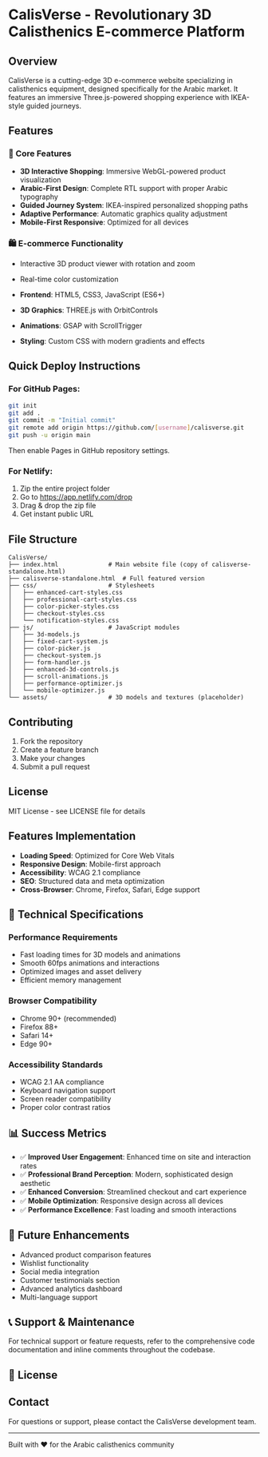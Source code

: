 # CalisVerse - Revolutionary 3D Calisthenics E-commerce Platform

## Overview
CalisVerse is a cutting-edge 3D e-commerce website specializing in calisthenics equipment, designed specifically for the Arabic market. It features an immersive Three.js-powered shopping experience with IKEA-style guided journeys.

## Features

### 🎯 Core Features
- **3D Interactive Shopping**: Immersive WebGL-powered product visualization
- **Arabic-First Design**: Complete RTL support with proper Arabic typography
- **Guided Journey System**: IKEA-inspired personalized shopping paths
- **Adaptive Performance**: Automatic graphics quality adjustment
- **Mobile-First Responsive**: Optimized for all devices

### 🛍️ E-commerce Functionality
- Interactive 3D product viewer with rotation and zoom
- Real-time color customization

- **Frontend**: HTML5, CSS3, JavaScript (ES6+)
- **3D Graphics**: THREE.js with OrbitControls
- **Animations**: GSAP with ScrollTrigger
- **Styling**: Custom CSS with modern gradients and effects

## Quick Deploy Instructions

### For GitHub Pages:
```bash
git init
git add .
git commit -m "Initial commit"
git remote add origin https://github.com/[username]/calisverse.git
git push -u origin main
```
Then enable Pages in GitHub repository settings.

### For Netlify:
1. Zip the entire project folder
2. Go to https://app.netlify.com/drop
3. Drag & drop the zip file
4. Get instant public URL

## File Structure

```
CalisVerse/
├── index.html              # Main website file (copy of calisverse-standalone.html)
├── calisverse-standalone.html  # Full featured version
├── css/                    # Stylesheets
│   ├── enhanced-cart-styles.css
│   ├── professional-cart-styles.css
│   ├── color-picker-styles.css
│   ├── checkout-styles.css
│   └── notification-styles.css
├── js/                     # JavaScript modules
│   ├── 3d-models.js
│   ├── fixed-cart-system.js
│   ├── color-picker.js
│   ├── checkout-system.js
│   ├── form-handler.js
│   ├── enhanced-3d-controls.js
│   ├── scroll-animations.js
│   ├── performance-optimizer.js
│   └── mobile-optimizer.js
└── assets/                 # 3D models and textures (placeholder)
```

## Contributing

1. Fork the repository
2. Create a feature branch
3. Make your changes
4. Submit a pull request

## License

MIT License - see LICENSE file for details

## Features Implementation

- **Loading Speed**: Optimized for Core Web Vitals
- **Responsive Design**: Mobile-first approach
- **Accessibility**: WCAG 2.1 compliance
- **SEO**: Structured data and meta optimization
- **Cross-Browser**: Chrome, Firefox, Safari, Edge support

## 🔧 Technical Specifications

### **Performance Requirements**
- Fast loading times for 3D models and animations
- Smooth 60fps animations and interactions
- Optimized images and asset delivery
- Efficient memory management

### **Browser Compatibility**
- Chrome 90+ (recommended)
- Firefox 88+
- Safari 14+
- Edge 90+

### **Accessibility Standards**
- WCAG 2.1 AA compliance
- Keyboard navigation support
- Screen reader compatibility
- Proper color contrast ratios

## 📊 Success Metrics

- ✅ **Improved User Engagement**: Enhanced time on site and interaction rates
- ✅ **Professional Brand Perception**: Modern, sophisticated design aesthetic
- ✅ **Enhanced Conversion**: Streamlined checkout and cart experience
- ✅ **Mobile Optimization**: Responsive design across all devices
- ✅ **Performance Excellence**: Fast loading and smooth interactions

## 🚀 Future Enhancements

- Advanced product comparison features
- Wishlist functionality
- Social media integration
- Customer testimonials section
- Advanced analytics dashboard
- Multi-language support

## 📞 Support & Maintenance

For technical support or feature requests, refer to the comprehensive code documentation and inline comments throughout the codebase.

## 📄 License

## Contact
For questions or support, please contact the CalisVerse development team.

---
Built with ❤️ for the Arabic calisthenics community
